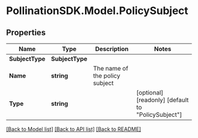 
# PollinationSDK.Model.PolicySubject

## Properties

Name | Type | Description | Notes
------------ | ------------- | ------------- | -------------
**SubjectType** | **SubjectType** |  | 
**Name** | **string** | The name of the policy subject | 
**Type** | **string** |  | [optional] [readonly] [default to "PolicySubject"]

[[Back to Model list]](../README.md#documentation-for-models)
[[Back to API list]](../README.md#documentation-for-api-endpoints)
[[Back to README]](../README.md)

